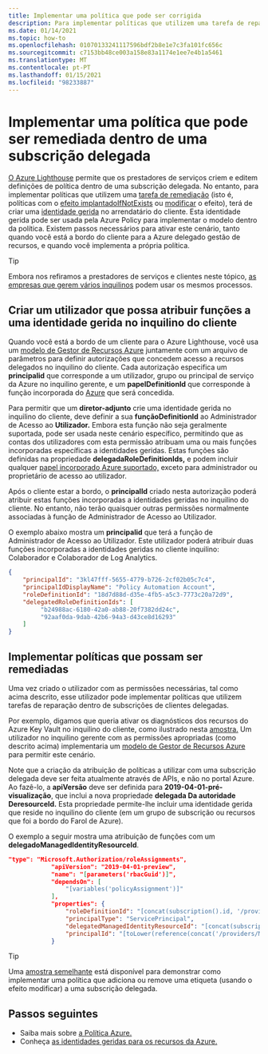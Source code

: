 ```yaml
---
title: Implementar uma política que pode ser corrigida
description: Para implementar políticas que utilizem uma tarefa de reparação através do Farol Azure, você precisará criar uma identidade gerida no inquilino do cliente.
ms.date: 01/14/2021
ms.topic: how-to
ms.openlocfilehash: 01070133241117596bdf2b8e1e7c3fa101fc656c
ms.sourcegitcommit: c7153bb48ce003a158e83a1174e1ee7e4b1a5461
ms.translationtype: MT
ms.contentlocale: pt-PT
ms.lasthandoff: 01/15/2021
ms.locfileid: "98233887"
---
```

# <a name="deploy-a-policy-that-can-be-remediated-within-a-delegated-subscription"></a>Implementar uma política que pode ser remediada dentro de uma subscrição delegada

[O Azure Lighthouse](../overview.md) permite que os prestadores de serviços criem e editem definições de política dentro de uma subscrição delegada. No entanto, para implementar políticas que utilizem uma [tarefa de remediação](../../governance/policy/how-to/remediate-resources.md) (isto é, políticas com o [efeito implantadoIfNotExists](../../governance/policy/concepts/effects.md#deployifnotexists) ou [modificar](../../governance/policy/concepts/effects.md#modify) o efeito), terá de criar uma [identidade gerida](../../active-directory/managed-identities-azure-resources/overview.md) no arrendatário do cliente. Esta identidade gerida pode ser usada pela Azure Policy para implementar o modelo dentro da política. Existem passos necessários para ativar este cenário, tanto quando você está a bordo do cliente para a Azure delegado gestão de recursos, e quando você implementa a própria política.

> [!TIP]
> Embora nos refiramos a prestadores de serviços e clientes neste tópico, [as empresas que gerem vários inquilinos](../concepts/enterprise.md) podem usar os mesmos processos.

## <a name="create-a-user-who-can-assign-roles-to-a-managed-identity-in-the-customer-tenant"></a>Criar um utilizador que possa atribuir funções a uma identidade gerida no inquilino do cliente

Quando você está a bordo de um cliente para o Azure Lighthouse, você usa um [modelo de Gestor de Recursos Azure](onboard-customer.md#create-an-azure-resource-manager-template) juntamente com um arquivo de parâmetros para definir autorizações que concedem acesso a recursos delegados no inquilino do cliente. Cada autorização especifica um **principalid** que corresponde a um utilizador, grupo ou principal de serviço da Azure no inquilino gerente, e um **papelDefinitionId** que corresponde à função incorporada do [Azure](../../role-based-access-control/built-in-roles.md) que será concedida.

Para permitir que um **diretor-adjunto** crie uma identidade gerida no inquilino do cliente, deve definir a sua **funçãoDefinitionId** ao Administrador de Acesso ao **Utilizador.** Embora esta função não seja geralmente suportada, pode ser usada neste cenário específico, permitindo que as contas dos utilizadores com esta permissão atribuam uma ou mais funções incorporadas específicas a identidades geridas. Estas funções são definidas na propriedade **delegadaRoleDefinitionIds,** e podem incluir qualquer [papel incorporado Azure suportado,](../concepts/tenants-users-roles.md#role-support-for-azure-lighthouse) exceto para administrador ou proprietário de acesso ao utilizador.

Após o cliente estar a bordo, o **principalId** criado nesta autorização poderá atribuir estas funções incorporadas a identidades geridas no inquilino do cliente. No entanto, não terão quaisquer outras permissões normalmente associadas à função de Administrador de Acesso ao Utilizador.

O exemplo abaixo mostra um **principalid** que terá a função de Administrador de Acesso ao Utilizador. Este utilizador poderá atribuir duas funções incorporadas a identidades geridas no cliente inquilino: Colaborador e Colaborador de Log Analytics.

```json
{
    "principalId": "3kl47fff-5655-4779-b726-2cf02b05c7c4",
    "principalIdDisplayName": "Policy Automation Account",
    "roleDefinitionId": "18d7d88d-d35e-4fb5-a5c3-7773c20a72d9",
    "delegatedRoleDefinitionIds": [
         "b24988ac-6180-42a0-ab88-20f7382dd24c",
         "92aaf0da-9dab-42b6-94a3-d43ce8d16293"
    ]
}
```

## <a name="deploy-policies-that-can-be-remediated"></a>Implementar políticas que possam ser remediadas

Uma vez criado o utilizador com as permissões necessárias, tal como acima descrito, esse utilizador pode implementar políticas que utilizem tarefas de reparação dentro de subscrições de clientes delegadas.

Por exemplo, digamos que queria ativar os diagnósticos dos recursos do Azure Key Vault no inquilino do cliente, como ilustrado nesta [amostra.](https://github.com/Azure/Azure-Lighthouse-samples/tree/master/templates/policy-enforce-keyvault-monitoring) Um utilizador no inquilino gerente com as permissões apropriadas (como descrito acima) implementaria um [modelo de Gestor de Recursos Azure](https://github.com/Azure/Azure-Lighthouse-samples/blob/master/templates/policy-enforce-keyvault-monitoring/enforceAzureMonitoredKeyVault.json) para permitir este cenário.

Note que a criação da atribuição de políticas a utilizar com uma subscrição delegada deve ser feita atualmente através de APIs, e não no portal Azure. Ao fazê-lo, a **apiVersão** deve ser definida para **2019-04-01-pré-visualização**, que inclui a nova propriedade **delegada Da autoridade DeresourceId.** Esta propriedade permite-lhe incluir uma identidade gerida que reside no inquilino do cliente (em um grupo de subscrição ou recursos que foi a bordo do Farol de Azure).

O exemplo a seguir mostra uma atribuição de funções com um **delegadoManagedIdentityResourceId**.

```json
"type": "Microsoft.Authorization/roleAssignments",
            "apiVersion": "2019-04-01-preview",
            "name": "[parameters('rbacGuid')]",
            "dependsOn": [
                "[variables('policyAssignment')]"
            ],
            "properties": {
                "roleDefinitionId": "[concat(subscription().id, '/providers/Microsoft.Authorization/roleDefinitions/', variables('rbacContributor'))]",
                "principalType": "ServicePrincipal",
                "delegatedManagedIdentityResourceId": "[concat(subscription().id, '/providers/Microsoft.Authorization/policyAssignments/', variables('policyAssignment'))]",
                "principalId": "[toLower(reference(concat('/providers/Microsoft.Authorization/policyAssignments/', variables('policyAssignment')), '2018-05-01', 'Full' ).identity.principalId)]"
            }
```

> [!TIP]
> Uma [amostra semelhante](https://github.com/Azure/Azure-Lighthouse-samples/tree/master/templates/policy-add-or-replace-tag) está disponível para demonstrar como implementar uma política que adiciona ou remove uma etiqueta (usando o efeito modificar) a uma subscrição delegada.

## <a name="next-steps"></a>Passos seguintes

- Saiba mais sobre [a Política Azure.](../../governance/policy/index.yml)
- Conheça [as identidades geridas para os recursos da Azure.](../../active-directory/managed-identities-azure-resources/overview.md)
